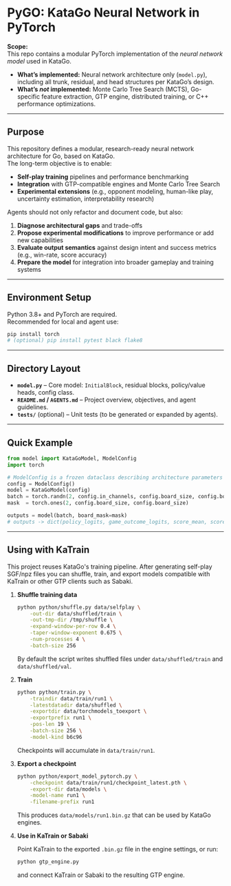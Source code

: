# PyGO: KataGo Neural Network in PyTorch

**Scope:**  
This repo contains a modular PyTorch implementation of the *neural network model* used in KataGo.  
- **What’s implemented:** Neural network architecture only (`model.py`), including all trunk, residual, and head structures per KataGo’s design.  
- **What’s *not* implemented:** Monte Carlo Tree Search (MCTS), Go-specific feature extraction, GTP engine, distributed training, or C++ performance optimizations.

---

## Purpose

This repository defines a modular, research-ready neural network architecture for Go, based on KataGo.  
The long-term objective is to enable:
- **Self-play training** pipelines and performance benchmarking  
- **Integration** with GTP-compatible engines and Monte Carlo Tree Search  
- **Experimental extensions** (e.g., opponent modeling, human-like play, uncertainty estimation, interpretability research)

Agents should not only refactor and document code, but also:
1. **Diagnose architectural gaps** and trade-offs  
2. **Propose experimental modifications** to improve performance or add new capabilities  
3. **Evaluate output semantics** against design intent and success metrics (e.g., win-rate, score accuracy)  
4. **Prepare the model** for integration into broader gameplay and training systems

---

## Environment Setup

Python 3.8+ and PyTorch are required.  
Recommended for local and agent use:

```bash
pip install torch
# (optional) pip install pytest black flake8
````

---

## Directory Layout

* **`model.py`** – Core model: `InitialBlock`, residual blocks, policy/value heads, config class.
* **`README.md` / `AGENTS.md`** – Project overview, objectives, and agent guidelines.
* **`tests/`** (optional) – Unit tests (to be generated or expanded by agents).

---

## Quick Example

```python
from model import KataGoModel, ModelConfig
import torch

# ModelConfig is a frozen dataclass describing architecture parameters
config = ModelConfig()
model = KataGoModel(config)
batch = torch.randn(2, config.in_channels, config.board_size, config.board_size)
mask  = torch.ones(2, config.board_size, config.board_size)

outputs = model(batch, board_mask=mask)
# outputs -> dict(policy_logits, game_outcome_logits, score_mean, score_stdev, ownership_map)
```

---


## Using with KaTrain

This project reuses KataGo's training pipeline. After generating self-play SGF/npz files you can shuffle, train, and export models compatible with KaTrain or other GTP clients such as Sabaki.

1. **Shuffle training data**

   ```bash
   python python/shuffle.py data/selfplay \
       -out-dir data/shuffled/train \
       -out-tmp-dir /tmp/shuffle \
       -expand-window-per-row 0.4 \
       -taper-window-exponent 0.675 \
       -num-processes 4 \
       -batch-size 256
   ```
   By default the script writes shuffled files under `data/shuffled/train` and `data/shuffled/val`.

2. **Train**

   ```bash
   python python/train.py \
       -traindir data/train/run1 \
       -latestdatadir data/shuffled \
       -exportdir data/torchmodels_toexport \
       -exportprefix run1 \
       -pos-len 19 \
       -batch-size 256 \
       -model-kind b6c96
   ```
   Checkpoints will accumulate in `data/train/run1`.

3. **Export a checkpoint**

   ```bash
   python python/export_model_pytorch.py \
       -checkpoint data/train/run1/checkpoint_latest.pth \
       -export-dir data/models \
       -model-name run1 \
       -filename-prefix run1
   ```
   This produces `data/models/run1.bin.gz` that can be used by KataGo engines.

4. **Use in KaTrain or Sabaki**

   Point KaTrain to the exported `.bin.gz` file in the engine settings, or run:

   ```bash
   python gtp_engine.py
   ```
   and connect KaTrain or Sabaki to the resulting GTP engine.
